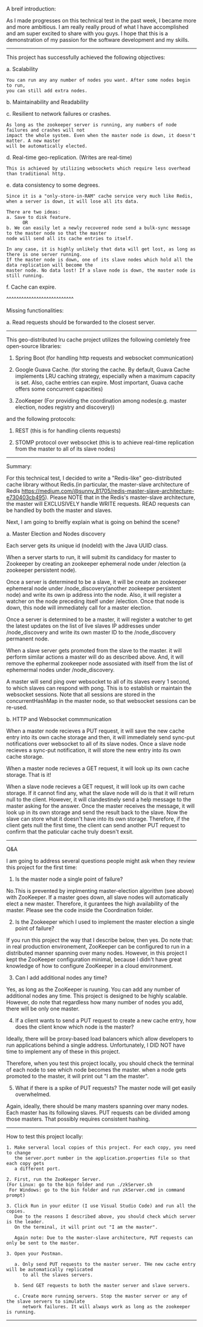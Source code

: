 A breif introduction:

   As I made progresses on this technical test in the past week, I became more and more ambitious.
I am really really proud of what I have accomplished and am super excited to share with you guys.
I hope that this is a demonstration of my passion for the software development and my skills.

*******************************************************************************************

This project has successfully achieved the following objectives:

a. Scalability

    You can run any any number of nodes you want. After some nodes begin to run,
    you can still add extra nodes. 

b. Maintainability and Readability

c. Resilient to network failures or crashes.

    As long as the zookeeper server is running, any numbers of node failures and crashes will not
    impact the whole system. Even when the master node is down, it doesn't matter. A new master
    will be automatically elected.

d. Real-time geo-replication.  (Writes are real-time)

    This is achieved by utilizing websockets which require less overhead than traditional http.

e. data consistency to some degrees.
    
    Since it is a "only-store-in-RAM" cache service very much like Redis, when a server is down, it will lose all its data.

    There are two ideas:
    a. Save to disk feature.
          OR
    b. We can easily let a newly recovered node send a bulk-sync message to the master node so that the master
    node will send all its cache entries to itself.

    In any case, it is highly unlikely that data will get lost, as long as there is one server running.
    If the master node is down, one of its slave nodes which hold all the data replication will become the 
    master node. No data lost! If a slave node is down, the master node is still running.

f. Cache can expire.

^^^^^^^^^^^^^^^^^^^^^^^^^^^

Missing functionalities:

a. Read requests should be forwarded to the closest server.
   

**********************************************************************************************************************
This geo-distributed lru cache project utilizes the following comletely free open-source libraries:

1. Spring Boot 
(for handling http requests and websocket communication)

2. Google Guava Cache. 
(for storing the cache. By default, Guava Cache implements LRU caching strategy, especially
when a maximum capacity is set. Also, cache entries can expire. Most important, Guava cache
offers some concurrent capacities)

3. ZooKeeper
(For providing the coordination among nodes(e.g. master election, nodes registry and discovery))

and the following protocols: 

1. REST (this is for handling clients requests)

2. STOMP protocol over websocket (this is to achieve real-time replication from the master to all of its slave nodes)

******************************************************************************************************************************
Summary:

  For this technical test, I decided to write a "Redis-like" geo-distributed cache library
without Redis.(in particular, the master-slave architecture of Redis https://medium.com/@sunny_81705/redis-master-slave-architecture-e730403cb495). Please NOTE that in the Redis's master-slave architecture, 
the master will EXCLUSIVELY handle WRITE requests. READ requests can be handled by both the master and slaves.

  Next, I am going to breifly explain what is going on behind the scene?

  a. Master Election and Nodes discovery

  Each server gets its unique id (nodeId) with the Java UUID class.

  When a server starts to run, it will submit its candidacy for master to Zookeeper by creating an zookeeper ephemeral node under 
  /election (a zookeeper persistent node). 
  
  Once a server is determined to be a slave,  it will be create an zookeeper ephemeral node under /node_discovery(another zookeeper persistent node) and write its own ip address into the node. Also, it will register a watcher on the node preceding itself under /election. Once that node is down, this node will immediately call for a master election. 
  
  Once a server is determined to be a master, it will register a watcher to get the latest updates on the list of live slaves IP addresses under /node_discovery and write its own master ID to the /node_discovery permanent node.

  When a slave server gets promoted from the slave to the master. it will perform similar actions a master will do as described above.
  And, it will remove the ephermal zookeeper node assosiated with itself from the list of ephemermal nodes under /node_discovery.

  A master will send ping over websocket to all of its slaves every 1 second, to which slaves can respond with pong. This is to establish or maintain the websocket sessions. Note that all sessions are stored in the concurrentHashMap in the master node, so that websocket sessions can be re-used.

  b. HTTP and Websocket commmunication

  When a master node recieves a PUT request, it will save the new cache entry into its own cache storage and
  then, it will immediately send sync-put notifications over websocket to all of its slave nodes. Once a
  slave node recieves a sync-put notification, it will store the new entry into its own cache storage.

  When a master node recieves a GET request, it will look up its own cache storage. That is it!

  When a slave node recieves a GET request, it will look up its own cache storage. If it cannot find any,
  what the slave node will do is that it will return null to the client. However, it will clandestinely
  send a help message to the master asking for the answer. Once the master receives the message, it will
  look up in its own storage and send the result back to the slave. Now the slave can store what it doesn't
  have into its own storage. Therefore, if the client gets null the first time, the client can send another
  PUT request to confirm that the paticular cache truly doesn't exsit.

******************************************************************************************************************************
 Q&A

  I am going to address several questions people might ask when they review this project for the first time:

  1. Is the master node a single point of failure?

   No.This is prevented by implmenting master-election algorithm (see above) with ZooKeeper. If a master goes down,
   all slave nodes will automatically elect a new master. Therefore, it gurantees the high availability of the master.
   Please see the code inside the Coordination folder.

  2. Is the Zookeeper which I used to implement the master election a single point of failure?

   If you run this project the way that I describe below, then yes. Do note that: in real production environement, 
   ZooKeeper can be configured to run in a distributed manner spanning over many nodes. However, in this project
   I kept the ZooKeeper configuration minimal, because I didn't have great knowledge of how to configure 
   ZooKeeper in a cloud environment.

  3. Can I add additional nodes any time?

   Yes, as long as the ZooKeeper is ruuning. You can add any number of additional nodes any time. This project
   is designed to be highly scalable. However, do note that regardless how many number of nodes you add, there
   will be only one master.

  4. If a client wants to send a PUT request to create a new cache entry, how does the client know which node
   is the master?

   Ideally, there will be proxy-based load balancers which allow developers to run applications behind a single
   address. Unfortunately, I DID NOT have time to implement any of these in this project.

   Therefore, when you test this project locally, you should check the terminal of each node to see which node
   becomes the master. when a node gets promoted to the master, it will print out "I am the master".

  5. What if there is a spike of PUT requests? The master node will get easily overwhelmed.

   Again, ideally, there should be many masters spanning over many nodes. Each master has its following slaves. 
   PUT requests can be divided among those masters. That possibly requires consistent hashing. 


******************************************************************************************************

How to test this project locally:
    
    1. Make serveral local copies of this project. For each copy, you need to change
       the server.port number in the application.properties file so that each copy gets
       a different port.

    2. First, run the ZooKeeper Server. 
    (For Linux: go to the bin folder and run ./zkServer.sh
     For Windows: go to the bin folder and run zkServer.cmd in command prompt)

    3. Click Run in your editor (I use Visual Studio Code) and run all the copies.
       Due to the reasons I described above, you should check which server is the leader.
       On the terminal, it will print out "I am the master".

       Again note: Due to the master-slave architecture, PUT requests can only be sent to the master. 
       
    3. Open your Postman.

       a. Only send PUT requests to the master server. THe new cache entry will be automatically replicated
          to all the slaves servers.

       b. Send GET requests to both the master server and slave servers.

       c. Create more running servers. Stop the master server or any of the slave servers to simulate
          network failures. It will always work as long as the zookeeper is running.


********************************************************************************************************
















